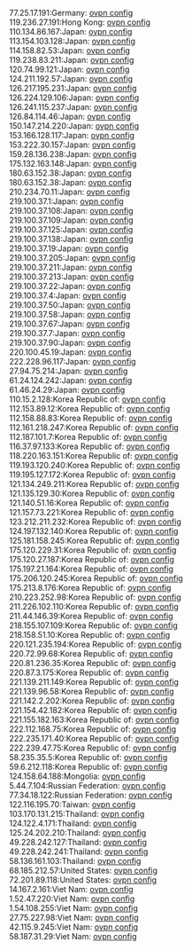 77.25.17.191:Germany: [ovpn config](vpn/77_25_17_191.ovpn)  
119.236.27.191:Hong Kong: [ovpn config](vpn/119_236_27_191.ovpn)  
110.134.86.167:Japan: [ovpn config](vpn/110_134_86_167.ovpn)  
113.154.103.128:Japan: [ovpn config](vpn/113_154_103_128.ovpn)  
114.158.82.53:Japan: [ovpn config](vpn/114_158_82_53.ovpn)  
119.238.83.211:Japan: [ovpn config](vpn/119_238_83_211.ovpn)  
120.74.99.121:Japan: [ovpn config](vpn/120_74_99_121.ovpn)  
124.211.192.57:Japan: [ovpn config](vpn/124_211_192_57.ovpn)  
126.217.195.231:Japan: [ovpn config](vpn/126_217_195_231.ovpn)  
126.224.129.106:Japan: [ovpn config](vpn/126_224_129_106.ovpn)  
126.241.115.237:Japan: [ovpn config](vpn/126_241_115_237.ovpn)  
126.84.114.46:Japan: [ovpn config](vpn/126_84_114_46.ovpn)  
150.147.214.220:Japan: [ovpn config](vpn/150_147_214_220.ovpn)  
153.166.128.117:Japan: [ovpn config](vpn/153_166_128_117.ovpn)  
153.222.30.157:Japan: [ovpn config](vpn/153_222_30_157.ovpn)  
159.28.136.238:Japan: [ovpn config](vpn/159_28_136_238.ovpn)  
175.132.163.148:Japan: [ovpn config](vpn/175_132_163_148.ovpn)  
180.63.152.38:Japan: [ovpn config](vpn/180_63_152_38.ovpn)  
180.63.152.38:Japan: [ovpn config](vpn/180_63_152_38.ovpn)  
210.234.70.11:Japan: [ovpn config](vpn/210_234_70_11.ovpn)  
219.100.37.1:Japan: [ovpn config](vpn/219_100_37_1.ovpn)  
219.100.37.108:Japan: [ovpn config](vpn/219_100_37_108.ovpn)  
219.100.37.109:Japan: [ovpn config](vpn/219_100_37_109.ovpn)  
219.100.37.125:Japan: [ovpn config](vpn/219_100_37_125.ovpn)  
219.100.37.138:Japan: [ovpn config](vpn/219_100_37_138.ovpn)  
219.100.37.19:Japan: [ovpn config](vpn/219_100_37_19.ovpn)  
219.100.37.205:Japan: [ovpn config](vpn/219_100_37_205.ovpn)  
219.100.37.211:Japan: [ovpn config](vpn/219_100_37_211.ovpn)  
219.100.37.213:Japan: [ovpn config](vpn/219_100_37_213.ovpn)  
219.100.37.22:Japan: [ovpn config](vpn/219_100_37_22.ovpn)  
219.100.37.4:Japan: [ovpn config](vpn/219_100_37_4.ovpn)  
219.100.37.50:Japan: [ovpn config](vpn/219_100_37_50.ovpn)  
219.100.37.58:Japan: [ovpn config](vpn/219_100_37_58.ovpn)  
219.100.37.67:Japan: [ovpn config](vpn/219_100_37_67.ovpn)  
219.100.37.7:Japan: [ovpn config](vpn/219_100_37_7.ovpn)  
219.100.37.90:Japan: [ovpn config](vpn/219_100_37_90.ovpn)  
220.100.45.19:Japan: [ovpn config](vpn/220_100_45_19.ovpn)  
222.228.96.117:Japan: [ovpn config](vpn/222_228_96_117.ovpn)  
27.94.75.214:Japan: [ovpn config](vpn/27_94_75_214.ovpn)  
61.24.124.242:Japan: [ovpn config](vpn/61_24_124_242.ovpn)  
61.46.24.29:Japan: [ovpn config](vpn/61_46_24_29.ovpn)  
110.15.2.128:Korea Republic of: [ovpn config](vpn/110_15_2_128.ovpn)  
112.153.89.12:Korea Republic of: [ovpn config](vpn/112_153_89_12.ovpn)  
112.158.88.83:Korea Republic of: [ovpn config](vpn/112_158_88_83.ovpn)  
112.161.218.247:Korea Republic of: [ovpn config](vpn/112_161_218_247.ovpn)  
112.187.101.7:Korea Republic of: [ovpn config](vpn/112_187_101_7.ovpn)  
116.37.97.133:Korea Republic of: [ovpn config](vpn/116_37_97_133.ovpn)  
118.220.163.151:Korea Republic of: [ovpn config](vpn/118_220_163_151.ovpn)  
119.193.120.240:Korea Republic of: [ovpn config](vpn/119_193_120_240.ovpn)  
119.195.127.172:Korea Republic of: [ovpn config](vpn/119_195_127_172.ovpn)  
121.134.249.211:Korea Republic of: [ovpn config](vpn/121_134_249_211.ovpn)  
121.135.129.30:Korea Republic of: [ovpn config](vpn/121_135_129_30.ovpn)  
121.140.51.16:Korea Republic of: [ovpn config](vpn/121_140_51_16.ovpn)  
121.157.73.221:Korea Republic of: [ovpn config](vpn/121_157_73_221.ovpn)  
123.212.211.232:Korea Republic of: [ovpn config](vpn/123_212_211_232.ovpn)  
124.197.132.140:Korea Republic of: [ovpn config](vpn/124_197_132_140.ovpn)  
125.181.158.245:Korea Republic of: [ovpn config](vpn/125_181_158_245.ovpn)  
175.120.229.31:Korea Republic of: [ovpn config](vpn/175_120_229_31.ovpn)  
175.120.27.187:Korea Republic of: [ovpn config](vpn/175_120_27_187.ovpn)  
175.197.21.164:Korea Republic of: [ovpn config](vpn/175_197_21_164.ovpn)  
175.206.120.245:Korea Republic of: [ovpn config](vpn/175_206_120_245.ovpn)  
175.213.8.176:Korea Republic of: [ovpn config](vpn/175_213_8_176.ovpn)  
210.223.252.98:Korea Republic of: [ovpn config](vpn/210_223_252_98.ovpn)  
211.226.102.110:Korea Republic of: [ovpn config](vpn/211_226_102_110.ovpn)  
211.44.146.39:Korea Republic of: [ovpn config](vpn/211_44_146_39.ovpn)  
218.155.107.109:Korea Republic of: [ovpn config](vpn/218_155_107_109.ovpn)  
218.158.51.10:Korea Republic of: [ovpn config](vpn/218_158_51_10.ovpn)  
220.121.235.194:Korea Republic of: [ovpn config](vpn/220_121_235_194.ovpn)  
220.72.99.68:Korea Republic of: [ovpn config](vpn/220_72_99_68.ovpn)  
220.81.236.35:Korea Republic of: [ovpn config](vpn/220_81_236_35.ovpn)  
220.87.3.175:Korea Republic of: [ovpn config](vpn/220_87_3_175.ovpn)  
221.139.211.149:Korea Republic of: [ovpn config](vpn/221_139_211_149.ovpn)  
221.139.96.58:Korea Republic of: [ovpn config](vpn/221_139_96_58.ovpn)  
221.142.2.202:Korea Republic of: [ovpn config](vpn/221_142_2_202.ovpn)  
221.154.42.182:Korea Republic of: [ovpn config](vpn/221_154_42_182.ovpn)  
221.155.182.163:Korea Republic of: [ovpn config](vpn/221_155_182_163.ovpn)  
222.112.168.75:Korea Republic of: [ovpn config](vpn/222_112_168_75.ovpn)  
222.235.171.40:Korea Republic of: [ovpn config](vpn/222_235_171_40.ovpn)  
222.239.47.75:Korea Republic of: [ovpn config](vpn/222_239_47_75.ovpn)  
58.235.35.5:Korea Republic of: [ovpn config](vpn/58_235_35_5.ovpn)  
59.6.212.118:Korea Republic of: [ovpn config](vpn/59_6_212_118.ovpn)  
124.158.64.188:Mongolia: [ovpn config](vpn/124_158_64_188.ovpn)  
5.44.7.104:Russian Federation: [ovpn config](vpn/5_44_7_104.ovpn)  
77.34.18.122:Russian Federation: [ovpn config](vpn/77_34_18_122.ovpn)  
122.116.195.70:Taiwan: [ovpn config](vpn/122_116_195_70.ovpn)  
103.170.131.215:Thailand: [ovpn config](vpn/103_170_131_215.ovpn)  
124.122.4.171:Thailand: [ovpn config](vpn/124_122_4_171.ovpn)  
125.24.202.210:Thailand: [ovpn config](vpn/125_24_202_210.ovpn)  
49.228.242.127:Thailand: [ovpn config](vpn/49_228_242_127.ovpn)  
49.228.242.241:Thailand: [ovpn config](vpn/49_228_242_241.ovpn)  
58.136.161.103:Thailand: [ovpn config](vpn/58_136_161_103.ovpn)  
68.185.212.57:United States: [ovpn config](vpn/68_185_212_57.ovpn)  
72.201.89.118:United States: [ovpn config](vpn/72_201_89_118.ovpn)  
14.167.2.161:Viet Nam: [ovpn config](vpn/14_167_2_161.ovpn)  
1.52.47.220:Viet Nam: [ovpn config](vpn/1_52_47_220.ovpn)  
1.54.108.255:Viet Nam: [ovpn config](vpn/1_54_108_255.ovpn)  
27.75.227.98:Viet Nam: [ovpn config](vpn/27_75_227_98.ovpn)  
42.115.9.245:Viet Nam: [ovpn config](vpn/42_115_9_245.ovpn)  
58.187.31.29:Viet Nam: [ovpn config](vpn/58_187_31_29.ovpn)  
